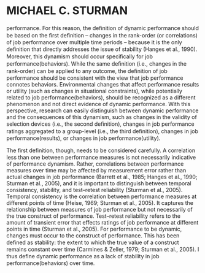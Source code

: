 # MICHAEL C. STURMAN

performance. For this reason, the deﬁnition of dynamic performance should be based on the ﬁrst deﬁnition – changes in the rank-order (or correlations) of job performance over multiple time periods – because it is the only deﬁnition that directly addresses the issue of stability (Hanges et al., 1990). Moreover, this dynamism should occur speciﬁcally for job performance(behaviors). While the same deﬁnition (i.e., changes in the rank-order) can be applied to any outcome, the deﬁnition of job performance should be consistent with the view that job performance connotes behaviors. Environmental changes that affect performance results or utility (such as changes in situational constraints), while potentially related to job performance(behaviors), should be recognized as a different phenomenon and not direct evidence of dynamic performance. With this perspective, research can easily distinguish between dynamic performance and the consequences of this dynamism, such as changes in the validity of selection devices (i.e., the second deﬁnition), changes in job performance ratings aggregated to a group-level (i.e., the third deﬁnition), changes in job performance(results), or changes in job performance(utility).

The ﬁrst deﬁnition, though, needs to be considered carefully. A correlation less than one between performance measures is not necessarily indicative of performance dynamism. Rather, correlations between performance measures over time may be affected by measurement error rather than actual changes in job performance (Barrett et al., 1985; Hanges et al., 1990; Sturman et al., 2005), and it is important to distinguish between temporal consistency, stability, and test–retest reliability (Sturman et al., 2005). Temporal consistency is the correlation between performance measures at different points of time (Heise, 1969; Sturman et al., 2005). It captures the relationship between measures of job performance but not necessarily of the true construct of performance. Test–retest reliability refers to the amount of transient error that effects ratings of job performance at different points in time (Sturman et al., 2005). For performance to be dynamic, changes must occur to the construct of performance. This has been deﬁned as stability: the extent to which the true value of a construct remains constant over time (Carmines & Zeller, 1979; Sturman et al., 2005). I thus deﬁne dynamic performance as a lack of stability in job performance(behaviors) over time.